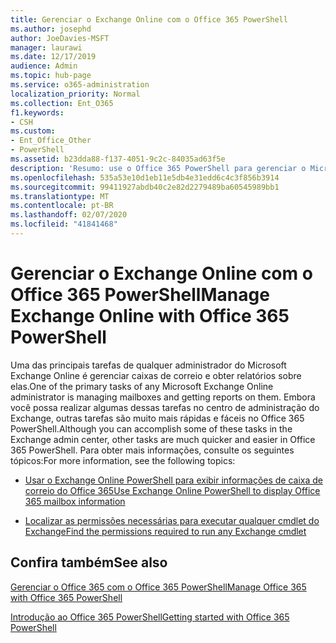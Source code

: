 ```yaml
---
title: Gerenciar o Exchange Online com o Office 365 PowerShell
ms.author: josephd
author: JoeDavies-MSFT
manager: laurawi
ms.date: 12/17/2019
audience: Admin
ms.topic: hub-page
ms.service: o365-administration
localization_priority: Normal
ms.collection: Ent_O365
f1.keywords:
- CSH
ms.custom:
- Ent_Office_Other
- PowerShell
ms.assetid: b23dda88-f137-4051-9c2c-84035ad63f5e
description: 'Resumo: use o Office 365 PowerShell para gerenciar o Microsoft Exchange Online, incluindo a exibição da configuração de caixa de correio e de relatórios avançados.'
ms.openlocfilehash: 535a53e10d1eb11e5db4e31edd6c4c3f856b3914
ms.sourcegitcommit: 99411927abdb40c2e82d2279489ba60545989bb1
ms.translationtype: MT
ms.contentlocale: pt-BR
ms.lasthandoff: 02/07/2020
ms.locfileid: "41841468"
---
```

# <a name="manage-exchange-online-with-office-365-powershell"></a><span data-ttu-id="4dd42-103">Gerenciar o Exchange Online com o Office 365 PowerShell</span><span class="sxs-lookup"><span data-stu-id="4dd42-103">Manage Exchange Online with Office 365 PowerShell</span></span>

<span data-ttu-id="4dd42-104">Uma das principais tarefas de qualquer administrador do Microsoft Exchange Online é gerenciar caixas de correio e obter relatórios sobre elas.</span><span class="sxs-lookup"><span data-stu-id="4dd42-104">One of the primary tasks of any Microsoft Exchange Online administrator is managing mailboxes and getting reports on them.</span></span> <span data-ttu-id="4dd42-105">Embora você possa realizar algumas dessas tarefas no centro de administração do Exchange, outras tarefas são muito mais rápidas e fáceis no Office 365 PowerShell.</span><span class="sxs-lookup"><span data-stu-id="4dd42-105">Although you can accomplish some of these tasks in the Exchange admin center, other tasks are much quicker and easier in Office 365 PowerShell.</span></span> <span data-ttu-id="4dd42-106">Para obter mais informações, consulte os seguintes tópicos:</span><span class="sxs-lookup"><span data-stu-id="4dd42-106">For more information, see the following topics:</span></span>
  
- [<span data-ttu-id="4dd42-107">Usar o Exchange Online PowerShell para exibir informações de caixa de correio do Office 365</span><span class="sxs-lookup"><span data-stu-id="4dd42-107">Use Exchange Online PowerShell to display Office 365 mailbox information</span></span>](https://docs.microsoft.com/exchange/recipients-in-exchange-online/manage-user-mailboxes/use-powershell-to-display-mailbox-information)
    
- [<span data-ttu-id="4dd42-108">Localizar as permissões necessárias para executar qualquer cmdlet do Exchange</span><span class="sxs-lookup"><span data-stu-id="4dd42-108">Find the permissions required to run any Exchange cmdlet</span></span>](https://docs.microsoft.com/powershell/exchange/exchange-server/find-exchange-cmdlet-permissions)
    
## <a name="see-also"></a><span data-ttu-id="4dd42-109">Confira também</span><span class="sxs-lookup"><span data-stu-id="4dd42-109">See also</span></span>

[<span data-ttu-id="4dd42-110">Gerenciar o Office 365 com o Office 365 PowerShell</span><span class="sxs-lookup"><span data-stu-id="4dd42-110">Manage Office 365 with Office 365 PowerShell</span></span>](manage-office-365-with-office-365-powershell.md)
  
[<span data-ttu-id="4dd42-111">Introdução ao Office 365 PowerShell</span><span class="sxs-lookup"><span data-stu-id="4dd42-111">Getting started with Office 365 PowerShell</span></span>](getting-started-with-office-365-powershell.md)

